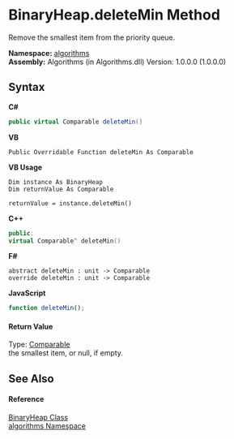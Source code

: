 # BinaryHeap.deleteMin Method 
 

Remove the smallest item from the priority queue.

**Namespace:**&nbsp;<a href="82f88b43-fdc9-bc99-9558-75fce96d448f">algorithms</a><br />**Assembly:**&nbsp;Algorithms (in Algorithms.dll) Version: 1.0.0.0 (1.0.0.0)

## Syntax

**C#**<br />
``` C#
public virtual Comparable deleteMin()
```

**VB**<br />
``` VB
Public Overridable Function deleteMin As Comparable
```

**VB Usage**<br />
``` VB Usage
Dim instance As BinaryHeap
Dim returnValue As Comparable

returnValue = instance.deleteMin()
```

**C++**<br />
``` C++
public:
virtual Comparable^ deleteMin()
```

**F#**<br />
``` F#
abstract deleteMin : unit -> Comparable 
override deleteMin : unit -> Comparable 
```

**JavaScript**<br />
``` JavaScript
function deleteMin();
```


#### Return Value
Type: <a href="6dcffa06-805a-b637-3ea2-da53324cd88f">Comparable</a><br />the smallest item, or null, if empty.

## See Also


#### Reference
<a href="acda0429-6547-1b98-ab0c-68781d18ba80">BinaryHeap Class</a><br /><a href="82f88b43-fdc9-bc99-9558-75fce96d448f">algorithms Namespace</a><br />